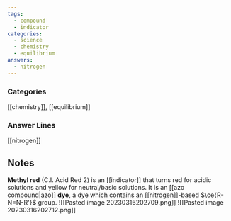 ```yaml
---
tags:
  - compound
  - indicator
categories:
  - science
  - chemistry
  - equilibrium
answers:
  - nitrogen
---
```

### Categories
[[chemistry]], [[equilibrium]]
### Answer Lines
[[nitrogen]]
## Notes
**Methyl red** (C.I. Acid Red 2) is an [[indicator]] that turns red for acidic solutions and yellow for neutral/basic solutions. It is an [[azo compound|azo]] **dye**, a dye which contains an [[nitrogen]]-based $\ce{R-N=N-R'}$ group.
![[Pasted image 20230316202709.png]]
![[Pasted image 20230316202712.png]]
